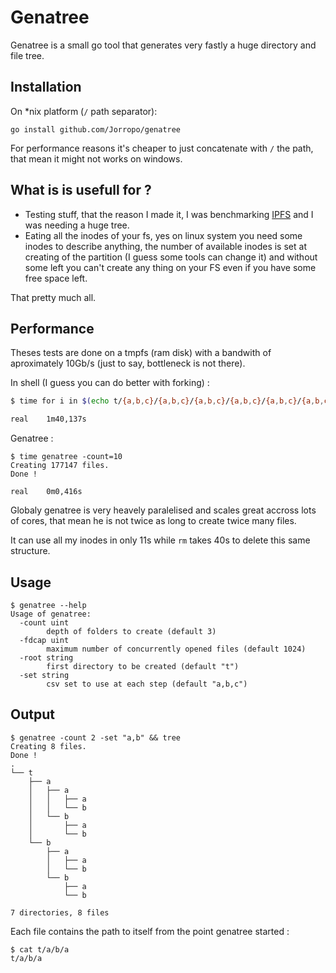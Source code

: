 # Genatree

Genatree is a small go tool that generates very fastly a huge directory and file tree.

## Installation

On \*nix platform (`/` path separator):
```console
go install github.com/Jorropo/genatree
```
For performance reasons it's cheaper to just concatenate with `/` the path, that mean it might not works on windows.

## What is is usefull for ?

- Testing stuff, that the reason I made it, I was benchmarking [IPFS](https://jorropo.ovh/ipns/ipfs.io/) and I was needing a huge tree.
- Eating all the inodes of your fs, yes on linux system you need some inodes to describe anything, the number of available inodes is set at creating of the partition (I guess some tools can change it) and without some left you can't create any thing on your FS even if you have some free space left.

That pretty much all.

## Performance

Theses tests are done on a tmpfs (ram disk) with a bandwith of aproximately 10Gb/s (just to say, bottleneck is not there).

In shell (I guess you can do better with forking) :
```sh
$ time for i in $(echo t/{a,b,c}/{a,b,c}/{a,b,c}/{a,b,c}/{a,b,c}/{a,b,c}/{a,b,c}/{a,b,c}/{a,b,c}/{a,b,c}); do mkdir -p $i && for j in $(echo {a,b,c}); do echo "$i/$j" > $i/$j ; done; done

real	1m40,137s
```
Genatree :
```console
$ time genatree -count=10
Creating 177147 files.
Done !

real	0m0,416s
```
Globaly genatree is very heavely paralelised and scales great accross lots of cores, that mean he is not twice as long to create twice many files.

It can use all my inodes in only 11s while `rm` takes 40s to delete this same structure.

## Usage

```console
$ genatree --help
Usage of genatree:
  -count uint
    	depth of folders to create (default 3)
  -fdcap uint
    	maximum number of concurrently opened files (default 1024)
  -root string
    	first directory to be created (default "t")
  -set string
    	csv set to use at each step (default "a,b,c")
```

## Output

```console
$ genatree -count 2 -set "a,b" && tree
Creating 8 files.
Done !
.
└── t
    ├── a
    │   ├── a
    │   │   ├── a
    │   │   └── b
    │   └── b
    │       ├── a
    │       └── b
    └── b
        ├── a
        │   ├── a
        │   └── b
        └── b
            ├── a
            └── b

7 directories, 8 files
```

Each file contains the path to itself from the point genatree started :
```console
$ cat t/a/b/a 
t/a/b/a
```
